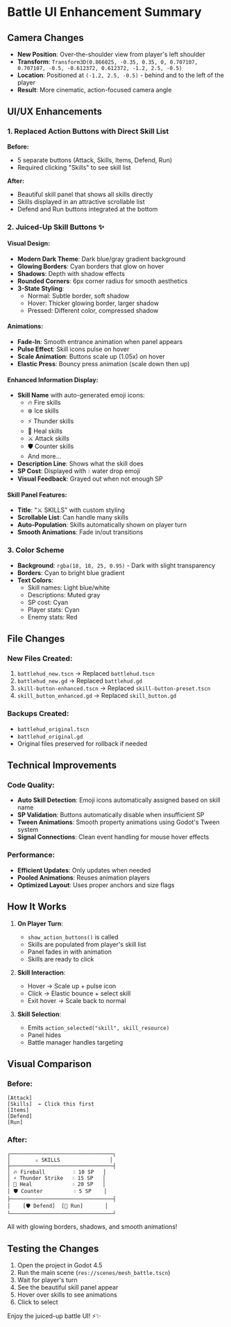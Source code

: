 # Battle UI Enhancement Summary

## Camera Changes
- **New Position**: Over-the-shoulder view from player's left shoulder
- **Transform**: `Transform3D(0.866025, -0.35, 0.35, 0, 0.707107, 0.707107, -0.5, -0.612372, 0.612372, -1.2, 2.5, -0.5)`
- **Location**: Positioned at `(-1.2, 2.5, -0.5)` - behind and to the left of the player
- **Result**: More cinematic, action-focused camera angle

## UI/UX Enhancements

### 1. **Replaced Action Buttons with Direct Skill List**
**Before:**
- 5 separate buttons (Attack, Skills, Items, Defend, Run)
- Required clicking "Skills" to see skill list

**After:**
- Beautiful skill panel that shows all skills directly
- Skills displayed in an attractive scrollable list
- Defend and Run buttons integrated at the bottom

### 2. **Juiced-Up Skill Buttons** ✨

#### Visual Design:
- **Modern Dark Theme**: Dark blue/gray gradient background
- **Glowing Borders**: Cyan borders that glow on hover
- **Shadows**: Depth with shadow effects
- **Rounded Corners**: 6px corner radius for smooth aesthetics
- **3-State Styling**:
  - Normal: Subtle border, soft shadow
  - Hover: Thicker glowing border, larger shadow
  - Pressed: Different color, compressed shadow

#### Animations:
- **Fade-In**: Smooth entrance animation when panel appears
- **Pulse Effect**: Skill icons pulse on hover
- **Scale Animation**: Buttons scale up (1.05x) on hover
- **Elastic Press**: Bouncy press animation (scale down then up)

#### Enhanced Information Display:
- **Skill Name** with auto-generated emoji icons:
  - 🔥 Fire skills
  - ❄️ Ice skills
  - ⚡ Thunder skills
  - 💚 Heal skills
  - ⚔️ Attack skills
  - 🛡️ Counter skills
  - And more...
- **Description Line**: Shows what the skill does
- **SP Cost**: Displayed with 💧 water drop emoji
- **Visual Feedback**: Grayed out when not enough SP

#### Skill Panel Features:
- **Title**: "⚔️ SKILLS" with custom styling
- **Scrollable List**: Can handle many skills
- **Auto-Population**: Skills automatically shown on player turn
- **Smooth Animations**: Fade in/out transitions

### 3. **Color Scheme**
- **Background**: `rgba(18, 18, 25, 0.95)` - Dark with slight transparency
- **Borders**: Cyan to bright blue gradient
- **Text Colors**:
  - Skill names: Light blue/white
  - Descriptions: Muted gray
  - SP cost: Cyan
  - Player stats: Cyan
  - Enemy stats: Red

## File Changes

### New Files Created:
1. `battlehud_new.tscn` → Replaced `battlehud.tscn`
2. `battlehud_new.gd` → Replaced `battlehud.gd`
3. `skill-button-enhanced.tscn` → Replaced `skill-button-preset.tscn`
4. `skill_button_enhanced.gd` → Replaced `skill_button.gd`

### Backups Created:
- `battlehud_original.tscn`
- `battlehud_original.gd`
- Original files preserved for rollback if needed

## Technical Improvements

### Code Quality:
- **Auto Skill Detection**: Emoji icons automatically assigned based on skill name
- **SP Validation**: Buttons automatically disable when insufficient SP
- **Tween Animations**: Smooth property animations using Godot's Tween system
- **Signal Connections**: Clean event handling for mouse hover effects

### Performance:
- **Efficient Updates**: Only updates when needed
- **Pooled Animations**: Reuses animation players
- **Optimized Layout**: Uses proper anchors and size flags

## How It Works

1. **On Player Turn**:
   - `show_action_buttons()` is called
   - Skills are populated from player's skill list
   - Panel fades in with animation
   - Skills are ready to click

2. **Skill Interaction**:
   - Hover → Scale up + pulse icon
   - Click → Elastic bounce + select skill
   - Exit hover → Scale back to normal

3. **Skill Selection**:
   - Emits `action_selected("skill", skill_resource)`
   - Panel hides
   - Battle manager handles targeting

## Visual Comparison

### Before:
```
[Attack]
[Skills]  ← Click this first
[Items]
[Defend]
[Run]
```

### After:
```
┌─────────────────────────────────┐
│        ⚔️ SKILLS                │
├─────────────────────────────────┤
│ 🔥 Fireball         💧 10 SP   │
│ ⚡ Thunder Strike   💧 15 SP   │
│ 💚 Heal             💧 20 SP   │
│ 🛡️ Counter          💧 5 SP    │
├─────────────────────────────────┤
│    [🛡️ Defend]  [🏃 Run]       │
└─────────────────────────────────┘
```

All with glowing borders, shadows, and smooth animations!

## Testing the Changes

1. Open the project in Godot 4.5
2. Run the main scene (`res://scenes/mesh_battle.tscn`)
3. Wait for player's turn
4. See the beautiful skill panel appear
5. Hover over skills to see animations
6. Click to select

Enjoy the juiced-up battle UI! ⚡✨
